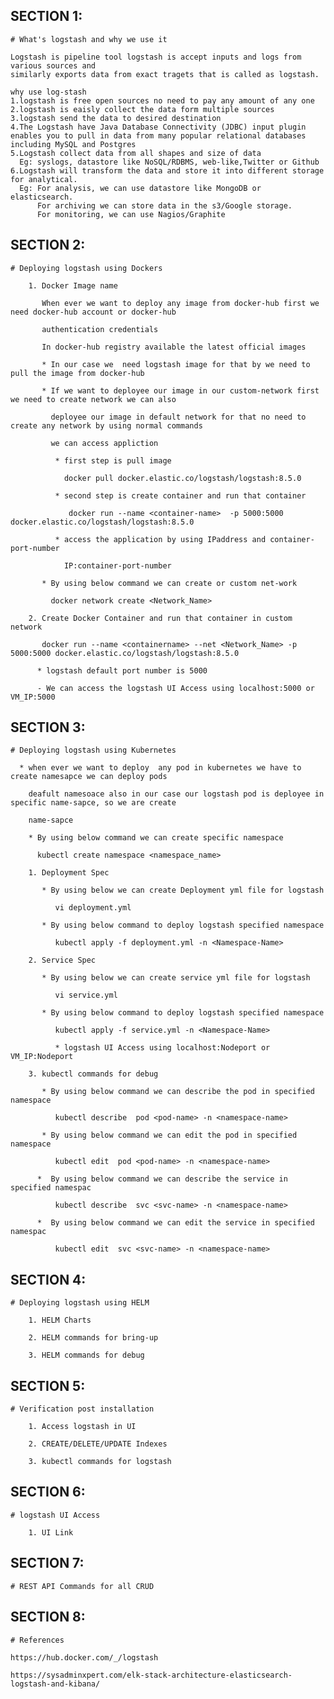 SECTION 1:
---------

    # What's logstash and why we use it

    Logstash is pipeline tool logstash is accept inputs and logs from various sources and
    similarly exports data from exact tragets that is called as logstash.

    why use log-stash
    1.logstash is free open sources no need to pay any amount of any one
    2.logstash is eaisly collect the data form multiple sources
    3.logstash send the data to desired destination
    4.The Logstash have Java Database Connectivity (JDBC) input plugin enables you to pull in data from many popular relational databases including MySQL and Postgres
    5.Logstash collect data from all shapes and size of data
      Eg: syslogs, datastore like NoSQL/RDBMS, web-like,Twitter or Github
    6.Logstash will transform the data and store it into different storage for analytical.
      Eg: For analysis, we can use datastore like MongoDB or elasticsearch.
          For archiving we can store data in the s3/Google storage.
          For monitoring, we can use Nagios/Graphite

SECTION 2:
---------

    # Deploying logstash using Dockers

        1. Docker Image name  

           When ever we want to deploy any image from docker-hub first we need docker-hub account or docker-hub

           authentication credentials

           In docker-hub registry available the latest official images

           * In our case we  need logstash image for that by we need to pull the image from docker-hub

           * If we want to deployee our image in our custom-network first we need to create network we can also
             
             deployee our image in default network for that no need to create any network by using normal commands

             we can access appliction

              * first step is pull image

                docker pull docker.elastic.co/logstash/logstash:8.5.0 

              * second step is create container and run that container
                
                 docker run --name <container-name>  -p 5000:5000 docker.elastic.co/logstash/logstash:8.5.0 

              * access the application by using IPaddress and container-port-number

                IP:container-port-number

           * By using below command we can create or custom net-work 
             
             docker network create <Network_Name>

        2. Create Docker Container and run that container in custom network
        
           docker run --name <containername> --net <Network_Name> -p 5000:5000 docker.elastic.co/logstash/logstash:8.5.0

          * logstash default port number is 5000

          - We can access the logstash UI Access using localhost:5000 or VM_IP:5000

SECTION 3:
---------

    # Deploying logstash using Kubernetes

      * when ever we want to deploy  any pod in kubernetes we have to create namesapce we can deploy pods
        
        deafult namesoace also in our case our logstash pod is deployee in specific name-sapce, so we are create

        name-sapce

        * By using below command we can create specific namespace
         
          kubectl create namespace <namespace_name>

        1. Deployment Spec

           * By using below we can create Deployment yml file for logstash

              vi deployment.yml

           * By using below command to deploy logstash specified namespace

              kubectl apply -f deployment.yml -n <Namespace-Name>

        2. Service Spec

           * By using below we can create service yml file for logstash

              vi service.yml

           * By using below command to deploy logstash specified namespace

              kubectl apply -f service.yml -n <Namespace-Name>

              * logstash UI Access using localhost:Nodeport or VM_IP:Nodeport

        3. kubectl commands for debug

           * By using below command we can describe the pod in specified namespace

              kubectl describe  pod <pod-name> -n <namespace-name>

           * By using below command we can edit the pod in specified namespace

              kubectl edit  pod <pod-name> -n <namespace-name>

          *  By using below command we can describe the service in specified namespac

              kubectl describe  svc <svc-name> -n <namespace-name>  

          *  By using below command we can edit the service in specified namespac

              kubectl edit  svc <svc-name> -n <namespace-name>   

SECTION 4:
---------

    # Deploying logstash using HELM

        1. HELM Charts

        2. HELM commands for bring-up

        3. HELM commands for debug

SECTION 5:
---------

    # Verification post installation

        1. Access logstash in UI

        2. CREATE/DELETE/UPDATE Indexes

        3. kubectl commands for logstash

SECTION 6:
---------

    # logstash UI Access

        1. UI Link

SECTION 7:
---------

    # REST API Commands for all CRUD

SECTION 8:
---------
    # References
    
    https://hub.docker.com/_/logstash

    https://sysadminxpert.com/elk-stack-architecture-elasticsearch-logstash-and-kibana/
